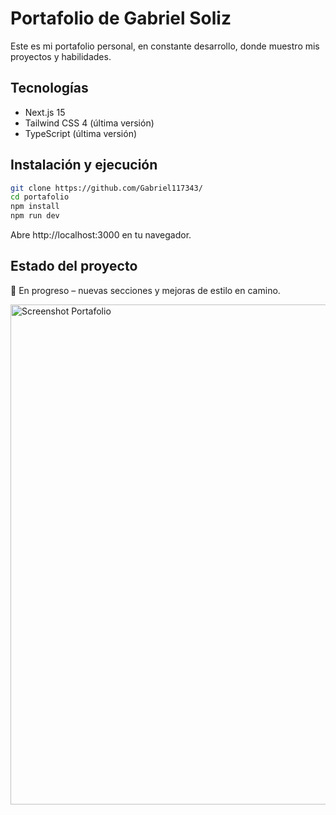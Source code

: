 # Portafolio de Gabriel Soliz

Este es mi portafolio personal, en constante desarrollo, donde muestro mis proyectos y habilidades.

## Tecnologías
- Next.js 15  
- Tailwind CSS 4 (última versión)  
- TypeScript (última versión)  

## Instalación y ejecución
```bash
git clone https://github.com/Gabriel117343/
cd portafolio
npm install
npm run dev
```

Abre http://localhost:3000 en tu navegador.

## Estado del proyecto
🚧 En progreso – nuevas secciones y mejoras de estilo en camino.  

<img src="https://github.com/user-attachments/assets/3ef82996-b5a9-496d-9802-075ea195cb22" alt="Screenshot Portafolio" width="800px" />